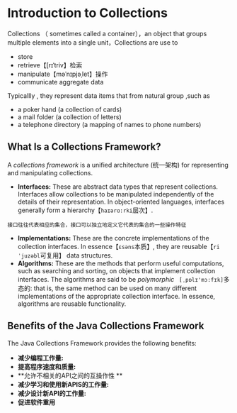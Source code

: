 # Introduction to Collections

Collections （ sometimes called a container），an object that groups multiple elements into a single unit，Collections are use to 

- store
- retrieve【[rɪˈtriv】检索
- manipulate【məˈnɪpjəˌlet】操作
- communicate aggregate data 

Typicallly , they represent data items that from natural group ,such as

- a poker hand (a collection of cards)
- a mail folder (a collection of letters)
- a telephone directory (a mapping of names to phone numbers)

## What Is a Collections Framework?

A *collections framework* is a unified architecture (统一架构) for representing and manipulating collections.

- **Interfaces:** These are abstract data types that represent collections. Interfaces allow collections to be manipulated independently of the details of their representation. In object-oriented languages, interfaces generally form a hierarchy【`haɪərɑ:rki`层次】.

```
接口往往代表相应的集合，接口可以独立地定义它代表的集合的一些操作特征
```



- **Implementations:** These are the concrete implementations of the collection interfaces. In essence【`ɛsəns`本质】, they are reusable【`riˈjuzəbl`可复用】 data structures.
- **Algorithms:** These are the methods that perform useful computations, such as searching and sorting, on objects that implement collection interfaces. The algorithms are said to be *polymorphic* ` [ˌpɒlɪ'mɔ:fɪk]`多态的: that is, the same method can be used on many different implementations of the appropriate collection interface. In essence, algorithms are reusable functionality.

## Benefits of the Java Collections Framework

The Java Collections Framework provides the following benefits:

- **减少编程工作量:**
- **提高程序速度和质量:** 
- **允许不相关的API之间的互操作性 **  
- **减少学习和使用新APIS的工作量:** 
- **减少设计新API的工作量:** 
- **促进软件重用** 
